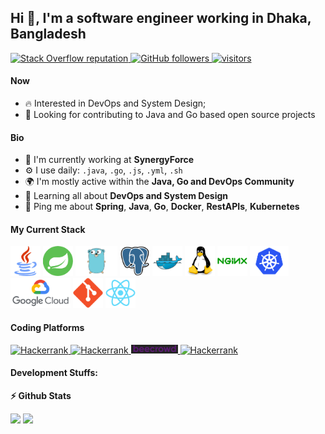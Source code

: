 ## Hi 👋, I'm a software engineer working in Dhaka, Bangladesh

<p align="left">
  <a href="https://stackoverflow.com/users/11880241/ashikur-rahman-rashid">
    <img alt="Stack Overflow reputation" src="https://img.shields.io/stackexchange/stackoverflow/r/11880241?color=orange&label=reputation&logo=stackoverflow">
  </a>
  <a href="https://github.com/ashikurcmt126?tab=followers">
    <img alt="GitHub followers" src="https://img.shields.io/github/followers/ashikurcmt126?color=green&logo=github">
  </a>
  <a href="https://github.com/ashikurcmt126/">
    <img src="https://komarev.com/ghpvc/?username=ashikurcmt126" alt="visitors" />
  </a>

</p>

#### Now

- :fire: Interested in DevOps and System Design;
- :calendar: Looking for contributing to Java and Go based open source projects 

#### Bio

- 🏢 I'm currently working at **SynergyForce**
- ⚙️ I use daily: `.java`, `.go`, `.js`, `.yml`, `.sh`
- 🌍 I'm mostly active within the **Java, Go and DevOps Community**
- 🌱 Learning all about **DevOps and System Design**
- 💬 Ping me about **Spring**, **Java**, **Go**, **Docker**, **RestAPIs**, **Kubernetes**

#### My Current Stack

<img height="48" src="img/java-original.png" alt="java"> <img height="48" src="img/spring-original.png" alt="Spring"> <img height="48" src="img/go-original.png" alt="Golang"> <img height="48" src="img/postgresql-original.svg" alt="postgress"> <img height="48" src="img/docker-original.svg" alt="Docker"> <img height="48" src="img/linux-original.svg" alt="linux"> <img height="48" src="img/nginx-original.svg" alt="nginx"> <img height="48" src="img/kubernetes-original.png" alt="kubernetes"> <img height="48" src="img/gcp-original.png" alt="google cloud"> <img height="48" src="img/git-original.svg" alt="git"> <img height="48" src="img/react-original.svg" alt="react">

#### Coding Platforms

<p align="left">
  <a href="https://www.hackerrank.com/Calculator_Baba">
    <img alt="Hackerrank" src="https://img.shields.io/badge/-Hackerrank-2EC866?style=for-the-badge&logo=HackerRank&logoColor=white">
  </a>
  <a href="https://auth.geeksforgeeks.org/user/calculator_baba/">
    <img alt="Hackerrank" src="https://img.shields.io/badge/GeeksforGeeks-gray?style=for-the-badge&logo=geeksforgeeks&logoColor=35914c">
  </a>
  <a href="https://www.beecrowd.com.br/judge/en/profile/205880">
    <img alt="Becrowd" src="img/becrowd.png">
  </a>
  <a href="https://www.hackerearth.com/@ashikur2">
    <img alt="Hackerrank" src="https://img.shields.io/badge/HackerEarth-%232C3454.svg?&style=for-the-badge&logo=HackerEarth&logoColor=Blue">
  </a>
</p>

#### Development Stuffs:

<b>⚡ Github Stats</b>
<p float="left">
<img height="180em" src="https://github-readme-stats.vercel.app/api?username=ashikurcmt126&show_icons=true&hide_border=true&&count_private=true&include_all_commits=true&theme=radical" /> 
<img height="180em" src="https://github-readme-stats.vercel.app/api/top-langs/?username=ashikurcmt126&show_icons=true&hide_border=true&layout=compact&langs_count=8&theme=radical"/>
</p>
